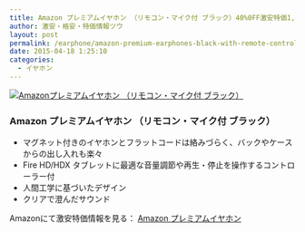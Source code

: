```yaml
---
title: Amazon プレミアムイヤホン （リモコン・マイク付 ブラック）40%0FF激安特価1,400円台！送料無料！
author: 激安・格安・特価情報ツウ
layout: post
permalink: /earphone/amazon-premium-earphones-black-with-remote-control-mic.html
date: 2015-04-18 1:25:10
categories:
  - イヤホン
---
```

<div class="img-bg2 img_L">
<a href="http://www.amazon.co.jp/exec/obidos/ASIN/B00HWHTGOK/tokkajohotsu-22/ref=nosim/" name="amanatulink" target="_blank"><img src="http://ecx.images-amazon.com/images/I/41OHX5o5CrL._SL160_.jpg" alt="Amazonプレミアムイヤホン （リモコン・マイク付 ブラック）" style="border: none;" /></a>
</div>

### Amazon プレミアムイヤホン （リモコン・マイク付 ブラック）

* マグネット付きのイヤホンとフラットコードは絡みづらく、バックやケースからの出し入れも楽々
* Fire HD/HDX タブレットに最適な音量調節や再生・停止を操作するコントローラー付
* 人間工学に基づいたデザイン
* クリアで澄んだサウンド

Amazonにて激安特価情報を見る： <span class="fs150p"><a href="http://www.amazon.co.jp/exec/obidos/ASIN/B00HWHTGOK/tokkajohotsu-22/ref=nosim/" target="_blank">Amazon プレミアムイヤホン</a></span>

